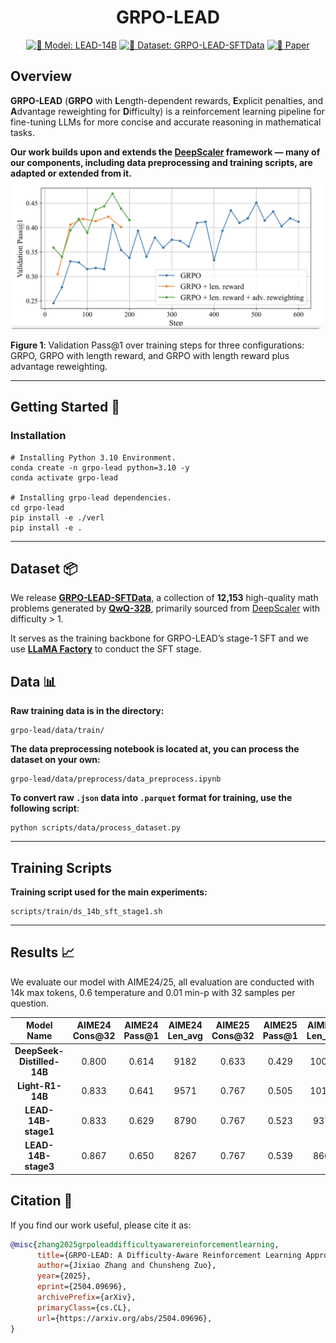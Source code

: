 <div align="center">

# GRPO-LEAD 

[![🤗 Model: LEAD-14B](https://img.shields.io/badge/HuggingFace-LEAD--14B-FFD21E?logo=huggingface&style=for-the-badge)](https://huggingface.co/PlanePaper/LEAD-14B)
[![🤗 Dataset: GRPO-LEAD-SFTData](https://img.shields.io/badge/HFData-GRPO--LEAD--SFTData-FFD21E?logo=huggingface&style=for-the-badge)](https://huggingface.co/datasets/PlanePaper/GRPO-LEAD-SFTData)
[![📄 Paper](https://img.shields.io/badge/arXiv-2504.09696-b31b1b?style=for-the-badge)](https://arxiv.org/abs/2504.09696)

</div>


## Overview

**GRPO-LEAD** (**GRPO** with **L**ength-dependent rewards, **E**xplicit penalties, and **A**dvantage reweighting for **D**ifficulty) is a reinforcement learning pipeline for fine-tuning LLMs for more concise and accurate reasoning in mathematical tasks.

**Our work builds upon and extends the [DeepScaler](https://github.com/agentica-project/rllm) framework — many of our components, including data preprocessing and training scripts, are adapted or extended from it.**
![image-20250412005231869](./figrue/validation_trend.png)

**Figure 1**: Validation Pass@1 over training steps for three configurations: GRPO, GRPO with length reward, and GRPO with length reward plus advantage reweighting.

---

## Getting Started 🔧

### Installation

```
# Installing Python 3.10 Environment.
conda create -n grpo-lead python=3.10 -y
conda activate grpo-lead

# Installing grpo-lead dependencies.
cd grpo-lead
pip install -e ./verl
pip install -e .
```

---
## Dataset 📦

We release [**GRPO-LEAD-SFTData**](https://huggingface.co/datasets/PlanePaper/GRPO-LEAD-SFTData), a collection of **12,153** high-quality math problems generated by [**QwQ-32B**](https://huggingface.co/Qwen/QwQ-32B), primarily sourced from [DeepScaler](https://github.com/agentica-project/rllm) with difficulty > 1.

It serves as the training backbone for GRPO-LEAD’s stage-1 SFT and we use [**LLaMA Factory**](https://github.com/hiyouga/LLaMA-Factory) to conduct the SFT stage.

## Data 📊

**Raw training data is in the directory:**

```
grpo-lead/data/train/
```

**The data preprocessing notebook is located at, you can process the dataset on your own:**

```
grpo-lead/data/preprocess/data_preprocess.ipynb
```

**To convert raw `.json` data into `.parquet` format for training, use the following script**:

```
python scripts/data/process_dataset.py
```

---

## Training Scripts

**Training script used for the main experiments:**

```
scripts/train/ds_14b_sft_stage1.sh
```

---

## Results 📈

We evaluate our model with AIME24/25,  all evaluation are conducted with 14k max tokens, 0.6 temperature and 0.01 min-p with 32 samples per question. 

| **Model Name**   | **AIME24 Cons@32** | **AIME24 Pass@1** | **AIME24 Len_avg** | **AIME25 Cons@32** | **AIME25 Pass@1** | **AIME25 Len_avg** |
|:----------------:|:------------------:|:------------------:|:------------------:|:------------------:|:------------------:|:------------------:|
| **DeepSeek-Distilled-14B** | 0.800              | 0.614              | 9182               | 0.633              | 0.429              | 10046              |
| **Light-R1-14B** | 0.833              | 0.641              | 9571               | 0.767              | 0.505              | 10194              |
| **LEAD-14B-stage1**  | 0.833              | 0.629              | 8790               | 0.767              | 0.523              | 9371               |
| **LEAD-14B-stage3**  | 0.867              | 0.650              | 8267               | 0.767              | 0.539              | 8668               |

## Citation 📖

If you find our work useful, please cite it as:

```bibtex
@misc{zhang2025grpoleaddifficultyawarereinforcementlearning,
      title={GRPO-LEAD: A Difficulty-Aware Reinforcement Learning Approach for Concise Mathematical Reasoning in Language Models}, 
      author={Jixiao Zhang and Chunsheng Zuo},
      year={2025},
      eprint={2504.09696},
      archivePrefix={arXiv},
      primaryClass={cs.CL},
      url={https://arxiv.org/abs/2504.09696}, 
}
```
